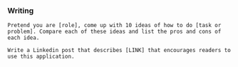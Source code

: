 ### Writing

`
Pretend you are [role], come up with 10 ideas of how to do [task or problem]. Compare each of these ideas and list the pros and cons of each idea.
`


`
Write a Linkedin post that describes [LINK] that encourages readers to use this application.
`
